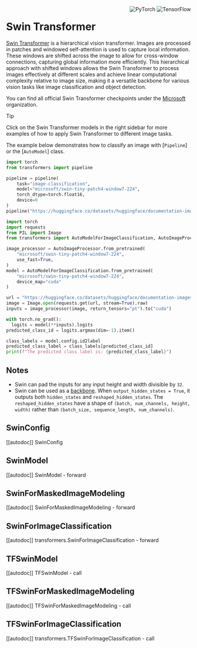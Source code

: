 <!--Copyright 2022 The HuggingFace Team. All rights reserved.

Licensed under the Apache License, Version 2.0 (the "License"); you may not use this file except in compliance with
the License. You may obtain a copy of the License at

http://www.apache.org/licenses/LICENSE-2.0

Unless required by applicable law or agreed to in writing, software distributed under the License is distributed on
an "AS IS" BASIS, WITHOUT WARRANTIES OR CONDITIONS OF ANY KIND, either express or implied. See the License for the
specific language governing permissions and limitations under the License.

⚠️ Note that this file is in Markdown but contain specific syntax for our doc-builder (similar to MDX) that may not be
rendered properly in your Markdown viewer.

-->

<div style="float: right;">
    <div class="flex flex-wrap space-x-1">
        <img alt="PyTorch" src="https://img.shields.io/badge/PyTorch-DE3412?style=flat&logo=pytorch&logoColor=white">
        <img alt="TensorFlow" src="https://img.shields.io/badge/TensorFlow-FF6F00?style=flat&logo=tensorflow&logoColor=white">
    </div>
</div>

# Swin Transformer

[Swin Transformer](https://huggingface.co/papers/2103.14030) is a hierarchical vision transformer. Images are processed in patches and windowed self-attention is used to capture local information. These windows are shifted across the image to allow for cross-window connections, capturing global information more efficiently. This hierarchical approach with shifted windows allows the Swin Transformer to process images effectively at different scales and achieve linear computational complexity relative to image size, making it a versatile backbone for various vision tasks like image classification and object detection.

You can find all official Swin Transformer checkpoints under the [Microsoft](https://huggingface.co/microsoft?search_models=swin) organization.

> [!TIP]
> Click on the Swin Transformer models in the right sidebar for more examples of how to apply Swin Transformer to different image tasks.

The example below demonstrates how to classify an image with [`Pipeline`] or the [`AutoModel`] class.

<hfoptions id="usage">
<hfoption id="Pipeline">

```py
import torch
from transformers import pipeline

pipeline = pipeline(
    task="image-classification",
    model="microsoft/swin-tiny-patch4-window7-224",
    torch_dtype=torch.float16,
    device=0
)
pipeline("https://huggingface.co/datasets/huggingface/documentation-images/resolve/main/pipeline-cat-chonk.jpeg")
```
</hfoption>

<hfoption id="AutoModel">

```py
import torch
import requests
from PIL import Image
from transformers import AutoModelForImageClassification, AutoImageProcessor

image_processor = AutoImageProcessor.from_pretrained(
    "microsoft/swin-tiny-patch4-window7-224",
    use_fast=True,
)
model = AutoModelForImageClassification.from_pretrained(
    "microsoft/swin-tiny-patch4-window7-224",
    device_map="cuda"
)

url = "https://huggingface.co/datasets/huggingface/documentation-images/resolve/main/pipeline-cat-chonk.jpeg"
image = Image.open(requests.get(url, stream=True).raw)
inputs = image_processor(image, return_tensors="pt").to("cuda")

with torch.no_grad():
  logits = model(**inputs).logits
predicted_class_id = logits.argmax(dim=-1).item()

class_labels = model.config.id2label
predicted_class_label = class_labels[predicted_class_id]
print(f"The predicted class label is: {predicted_class_label}")
```
</hfoption>
</hfoptions>

## Notes

- Swin can pad the inputs for any input height and width divisible by `32`.
- Swin can be used as a [backbone](../backbones). When `output_hidden_states = True`, it outputs both `hidden_states` and `reshaped_hidden_states`. The `reshaped_hidden_states` have a shape of `(batch, num_channels, height, width)` rather than `(batch_size, sequence_length, num_channels)`.

## SwinConfig

[[autodoc]] SwinConfig

<frameworkcontent>
<pt>

## SwinModel

[[autodoc]] SwinModel
    - forward

## SwinForMaskedImageModeling

[[autodoc]] SwinForMaskedImageModeling
    - forward

## SwinForImageClassification

[[autodoc]] transformers.SwinForImageClassification
    - forward

</pt>
<tf>

## TFSwinModel

[[autodoc]] TFSwinModel
    - call

## TFSwinForMaskedImageModeling

[[autodoc]] TFSwinForMaskedImageModeling
    - call

## TFSwinForImageClassification

[[autodoc]] transformers.TFSwinForImageClassification
    - call

</tf>
</frameworkcontent>